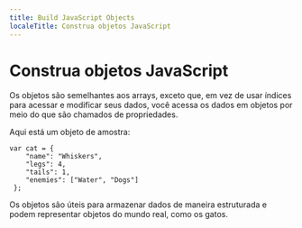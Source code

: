 ```yaml
---
title: Build JavaScript Objects
localeTitle: Construa objetos JavaScript
---
```

# Construa objetos JavaScript

Os objetos são semelhantes aos arrays, exceto que, em vez de usar índices para acessar e modificar seus dados, você acessa os dados em objetos por meio do que são chamados de propriedades.

Aqui está um objeto de amostra:
```
var cat = { 
    "name": "Whiskers", 
    "legs": 4, 
    "tails": 1, 
    "enemies": ["Water", "Dogs"] 
 }; 
```

Os objetos são úteis para armazenar dados de maneira estruturada e podem representar objetos do mundo real, como os gatos.